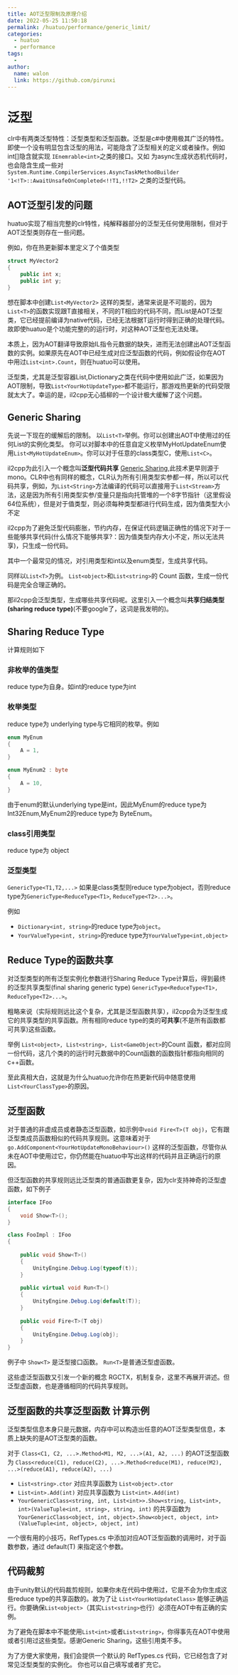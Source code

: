 ```yaml
---
title: AOT泛型限制及原理介绍
date: 2022-05-25 11:50:18
permalink: /huatuo/performance/generic_limit/
categories:
  - huatuo
  - performance
tags:
  - 
author: 
  name: walon
  link: https://github.com/pirunxi
---
```

# 泛型

clr中有两类泛型特性：泛型类型和泛型函数。泛型是c#中使用极其广泛的特性。即使一个没有明显包含泛型的用法，可能隐含了泛型相关的定义或者操作。例如 int[]隐含就实现 `IEnemrable<int>`之类的接口。又如 为async生成状态机代码时，也会隐含生成一些对`System.Runtime.CompilerServices.AsyncTaskMethodBuilder '1<!T>::AwaitUnsafeOnCompleted<!!T1,!!T2>` 之类的泛型代码。

## AOT泛型引发的问题

huatuo实现了相当完整的clr特性，纯解释器部分的泛型无任何使用限制，但对于AOT泛型类则存在一些问题。

例如，你在热更新脚本里定义了个值类型

```csharp
struct MyVector2
{
    public int x;
    public int y;
}
```

想在脚本中创建`List<MyVector2>` 这样的类型，通常来说是不可能的，因为`List<T>`的函数实现跟T直接相关，不同的T相应的代码不同，而List是AOT泛型类，它已经提前编译为native代码，已经无法根据T运行时得到正确的处理代码。故即使huatuo是个功能完整的的运行时，对这种AOT泛型也无法处理。

本质上，因为AOT翻译导致原始IL指令元数据的缺失，进而无法创建出AOT泛型函数的实例。如果原先在AOT中已经生成对应泛型函数的代码，例如假设你在AOT中用过`List<int>.Count`，则在huatuo可以使用。

泛型类，尤其是泛型容器List,Dictionary之类在代码中使用如此广泛，如果因为AOT限制，导致`List<YourHotUpdateType>`都不能运行，那游戏热更新的代码受限就太大了。幸运的是，il2cpp无心插柳的一个设计极大缓解了这个问题。

## Generic Sharing

先说一下现在的缓解后的限制。 以`List<T>`举例。你可以创建出AOT中使用过的任何List的实例化类型。 你可以对脚本中的任意自定义枚举MyHotUpdateEnum使用`List<MyHotUpdateEnum>`。你可以对于任意的class类型C，使用`List<C>`。

il2cpp为此引入一个概念叫**泛型代码共享** [Generic Sharing](https://blog.unity.com/technology/il2cpp-internals-generic-sharing-implementation),此技术更早则源于mono。CLR中也有同样的概念，CLR认为所有引用类型实参都一样，所以可以代码共享，例如，为`List<String>`方法编译的代码可以直接用于`List<Stream>`方法，这是因为所有引用类型实参/变量只是指向托管堆的一个8字节指针（这里假设64位系统），但是对于值类型，则必须每种类型都进行代码生成，因为值类型大小不定

il2cpp为了避免泛型代码膨胀，节约内存，在保证代码逻辑正确性的情况下对于一些能够共享代码(什么情况下能够共享?：因为值类型内存大小不定，所以无法共享)，只生成一份代码。

其中一个最常见的情况，对引用类型和int以及enum类型，生成共享代码。

同样以`List<T>`为例。 `List<object>`和`List<string>`的 Count 函数，生成一份代码是完全合理正确的。

那il2cpp会泛型类型，生成哪些共享代码呢。这里引入一个概念叫**共享归结类型(sharing reduce type)**(不要google了，这词是我发明的)。

## Sharing Reduce Type

计算规则如下

### 非枚举的值类型

reduce type为自身。如int的reduce type为int

### 枚举类型

reduce type为 underlying type与它相同的枚举。例如

```csharp
enum MyEnum 
{
    A = 1,
}

enum MyEnum2 : byte
{
    A = 10,
}
```

由于enum的默认underlying type是int，因此MyEnum的reduce type为 Int32Enum,MyEnum2的reduce type为 ByteEnum。

### class引用类型

reduce type为 object

### 泛型类型

`GenericType<T1,T2,...>` 如果是class类型则reduce type为object，否则reduce type为`GenericType<ReduceType<T1>`, `ReduceType<T2>...>`。

例如

- `Dictionary<int, string>`的reduce type为`object`。
- `YourValueType<int, string>`的reduce type为`YourValueType<int,object>`

## Reduce Type的函数共享

对泛型类型的所有泛型实例化参数进行Sharing Reduce Type计算后，得到最终的泛型共享类型(final sharing generic type) `GenericType<ReduceType<T1>, ReduceType<T2>...>`。

粗略来说（实际规则远比这个复杂，尤其是泛型函数共享），il2cpp会为泛型生成它的共享类型的共享函数。所有相同reduce type的类的**可共享**(不是所有函数都可共享)这些函数。

举例 `List<object>, List<string>, List<GameObject>`的Count 函数，都对应同一份代码，这几个类的的运行时元数据中的Count函数的函数指针都指向相同的c++函数。

至此真相大白，这就是为什么huatuo允许你在热更新代码中随意使用`List<YourClassType>`的原因。

## 泛型函数

对于普通的非虚成员或者静态泛型函数，如示例中`void Fire<T>(T obj)`，它有跟泛型类成员函数相似的代码共享规则。这意味着对于`go.AddComponent<YourHotUpdateMonoBehaviour>()` 这样的泛型函数，尽管你从未在AOT中使用过它，你仍然能在huatuo中写出这样的代码并且正确运行的原因。

但泛型函数的共享规则远比泛型类的普通函数更复杂，因为clr支持神奇的泛型虚函数，如下例子

```csharp
interface IFoo
{
    void Show<T>();
}

class FooImpl : IFoo
{
    
    public void Show<T>()
    {
        UnityEngine.Debug.Log(typeof(t));
    }
    
    public virtual void Run<T>()
    {
        UnityEngine.Debug.Log(default(T));
    }
    
    public void Fire<T>(T obj)
    {
        UnityEngine.Debug.Log(obj);
    }
}
```

例子中 `Show<T>` 是泛型接口函数。 `Run<T>`是普通泛型虚函数。

这些虚泛型函数又引发一个新的概念 RGCTX，机制复杂，这里不再展开讲述。但泛型虚函数，也是遵循相同的代码共享规则。

## 泛型函数的共享泛型函数 计算示例

泛型类型信息本身只是元数据，内存中可以构造出任意的AOT泛型类型信息，本质上缺失的是AOT泛型类的函数。

对于 `Class<C1, C2, ...>.Method<M1, M2, ...>(A1, A2, ...)` 的AOT泛型函数为
`Class<reduce(C1), reduce(C2), ...>.Method<reduce(M1), reduce(M2), ...>(reduce(A1), reduce(A2), ...)`

- `List<string>.ctor` 对应共享函数为 `List<object>.ctor`
- `List<int>.Add(int)` 对应共享函数为 `List<int>.Add(int)`
- `YourGenericClass<string, int, List<int>>.Show<string, List<int>, int>(ValueTuple<int, string>, string, int)` 的共享函数为 `YourGenericClass<object, int, object>.Show<object, object, int>(ValueTuple<int, object>, object, int)`

一个很有用的小技巧，RefTypes.cs 中添加对应AOT泛型函数的调用时，对于函数参数，通过 default(T) 来指定这个参数。

## 代码裁剪

由于unity默认的代码裁剪规则，如果你未在代码中使用过，它是不会为你生成这些reduce type的共享函数的。故为了让 `List<YourHotUpdateClass>` 能够正确运行。你要确保`List<object>`（其实`List<string>`也行）必须在AOT中有正确的实例。

为了避免在脚本中不能使用`List<int>`或者`List<string>`，你得事先在AOT中使用或者引用过这些类型。感谢Generic Sharing，这些引用类不多。

为了方便大家使用，我们会提供一个默认的 RefTypes.cs 代码，它已经包含了对常见泛型类型的实例化。 你也可以自己填写或者扩充它。
